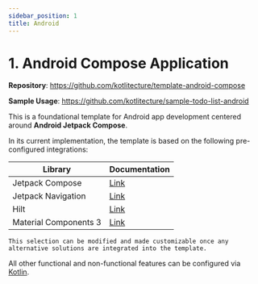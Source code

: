 ```yaml
---
sidebar_position: 1
title: Android
---
```


# 1. Android Compose Application

**Repository**: https://github.com/kotlitecture/template-android-compose

**Sample Usage**: https://github.com/kotlitecture/sample-todo-list-android

This is a foundational template for Android app development centered around **Android Jetpack Compose**.

In its current implementation, the template is based on the following pre-configured integrations:

| Library               | Documentation                                                                     |
|-----------------------|-----------------------------------------------------------------------------------|
| Jetpack Compose       | [Link](https://developer.android.com/jetpack/compose)                             |
| Jetpack Navigation    | [Link](https://developer.android.com/guide/navigation)                            |
| Hilt                  | [Link](https://dagger.dev/hilt/)                                                  |
| Material Components 3 | [Link](https://developer.android.com/jetpack/androidx/releases/compose-material3) |

```
This selection can be modified and made customizable once any alternative solutions are integrated into the template.
```

All other functional and non-functional features can be configured via [Kotlin](https://kotlitecture.com).




